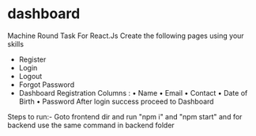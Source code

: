 # dashboard


Machine Round Task For React.Js
Create the following pages using your skills
- Register
- Login
- Logout
- Forgot Password
- Dashboard
Registration Columns :
• Name
• Email
• Contact
• Date of Birth
• Password
After login success proceed to Dashboard

Steps to run:-
Goto frontend dir and run "npm i" and "npm start"
and for backend use the same command in backend folder
